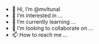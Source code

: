 - 👋 Hi, I’m @mvltunal
- 👀 I’m interested in ...
- 🌱 I’m currently learning ...
- 💞️ I’m looking to collaborate on ...
- 📫 How to reach me ...

<!---
mvltunal/mvltunal is a ✨ special ✨ repository because its `README.md` (this file) appears on your GitHub profile.
You can click the Preview link to take a look at your changes.
--->
